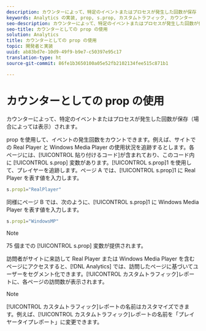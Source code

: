 ```yaml
---
description: カウンターによって、特定のイベントまたはプロセスが発生した回数が保存（場合によっては表示）されます。
keywords: Analytics の実装, prop, s.prop, カスタムトラフィック, カウンター
seo-description: カウンターによって、特定のイベントまたはプロセスが発生した回数が保存（場合によっては表示）されます。
seo-title: カウンターとしての prop の使用
solution: Analytics
title: カウンターとしての prop の使用
topic: 開発者と実装
uuid: ab83bd7e-10d9-49f9-b9e7-c50397e95c17
translation-type: ht
source-git-commit: 86fe1b3650100a05e52fb2102134fee515c871b1

---
```



# カウンターとしての prop の使用

カウンターによって、特定のイベントまたはプロセスが発生した回数が保存（場合によっては表示）されます。

prop を使用して、イベントの発生回数をカウントできます。例えば、サイトでの Real Player と Windows Media Player の使用状況を追跡するとします。各ページには、[!UICONTROL 貼り付けるコード]が含まれており、このコード内に [!UICONTROL s.prop] 変数があります。[!UICONTROL s.prop]1 を使用して、プレイヤーを追跡します。ページ A では、[!UICONTROL s.prop]1 に Real Player を表す値を入力します。

```js
s.prop1="RealPlayer"
```

同様にページ B では、次のように、[!UICONTROL s.prop]1 に Windows Media Player を表す値を入力します。

```js
s.prop1="WindowsMP"
```

>[!NOTE]
>
>75 個までの [!UICONTROL s.prop] 変数が提供されます。

訪問者がサイトに来訪して Real Player または Windows Media Player を含むページにアクセスすると、[!DNL Analytics] では、訪問したページに基づいてユーザーをセグメント化できます。[!UICONTROL カスタムトラフィック]レポートに、各ページの訪問数が表示されます。

>[!NOTE]
>
>[!UICONTROL カスタムトラフィック]レポートの名前はカスタマイズできます。例えば、[!UICONTROL カスタムトラフィック]レポートの名前を「プレイヤータイプレポート」に変更できます。

